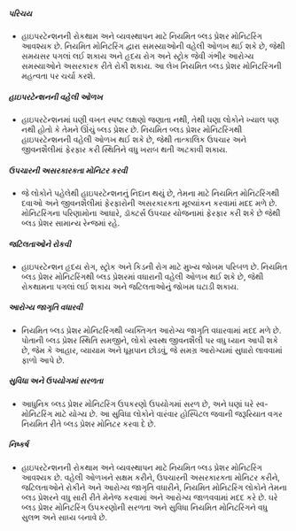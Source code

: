##### પરિચય
* હાઇપરટેન્શનની રોકથામ અને વ્યવસ્થાપન માટે નિયમિત બ્લડ પ્રેશર મોનિટરિંગ આવશ્યક છે. નિયમિત મોનિટરિંગ દ્વારા સમસ્યાઓની વહેલી ઓળખ થઈ શકે છે, જેથી સમયસર પગલાં લઈ શકાય અને હૃદય રોગ અને સ્ટ્રોક જેવી ગંભીર આરોગ્ય સમસ્યાઓને અસરકારક રીતે રોકી શકાય. આ લેખ નિયમિત બ્લડ પ્રેશર મોનિટરિંગની મહત્વતા પર ચર્ચા કરશે.

##### હાઇપરટેન્શનની વહેલી ઓળખ
* હાઇપરટેન્શનમાં ઘણી વખત સ્પષ્ટ લક્ષણો જણાતા નથી, તેથી ઘણા લોકોને ખ્યાલ પણ નથી હોતો કે તેમને ઊંચું બ્લડ પ્રેશર છે. નિયમિત બ્લડ પ્રેશર મોનિટરિંગથી હાઇપરટેન્શનની વહેલી ઓળખ થઈ શકે છે, જેથી તાત્કાલિક ઉપચાર અને જીવનશૈલીમાં ફેરફાર કરી સ્થિતિને વધુ ખરાબ થતી અટકાવી શકાય.

##### ઉપચારની અસરકારકતા મોનિટર કરવી
* જે લોકોને પહેલેથી હાઇપરટેન્શનનું નિદાન થયું છે, તેમના માટે નિયમિત મોનિટરિંગથી દવાઓ અને જીવનશૈલીમાં ફેરફારોની અસરકારકતા મૂલ્યાંકન કરવામાં મદદ મળે છે. મોનિટરિંગના પરિણામોના આધારે, ડૉક્ટર્સ ઉપચાર યોજનામાં ફેરફાર કરી શકે છે જેથી બ્લડ પ્રેશર સામાન્ય રેન્જમાં રહે.

##### જટિલતાઓને રોકવી
* હાઇપરટેન્શન હૃદય રોગ, સ્ટ્રોક અને કિડની રોગ માટે મુખ્ય જોખમ પરિબળ છે. નિયમિત બ્લડ પ્રેશર મોનિટરિંગથી બ્લડ પ્રેશરમાં વધારાની વહેલી ઓળખ થઈ શકે છે, જેથી રોકથામના પગલાં લઈ શકાય અને જટિલતાઓનું જોખમ ઘટાડી શકાય.

##### આરોગ્ય જાગૃતિ વધારવી
* નિયમિત બ્લડ પ્રેશર મોનિટરિંગથી વ્યક્તિગત આરોગ્ય જાગૃતિ વધારવામાં મદદ મળે છે. પોતાની બ્લડ પ્રેશર સ્થિતિ સમજીને, લોકો સ્વસ્થ જીવનશૈલી પર વધુ ધ્યાન આપી શકે છે, જેમ કે આહાર, વ્યાયામ અને ધૂમ્રપાન છોડવું, જે સમગ્ર આરોગ્યમાં સુધારો લાવવામાં ફાળો આપે છે.

##### સુવિધા અને ઉપયોગમાં સરળતા
* આધુનિક બ્લડ પ્રેશર મોનિટરિંગ ઉપકરણો ઉપયોગમાં સરળ છે, અને ઘણાં ઘરે સ્વ-મોનિટરિંગ માટે યોગ્ય છે. આ સુવિધા લોકોને વારંવાર હોસ્પિટલ જવાની જરૂરિયાત વગર નિયમિત રીતે બ્લડ પ્રેશર મોનિટર કરવા દે છે.

##### નિષ્કર્ષ
* હાઇપરટેન્શનની રોકથામ અને વ્યવસ્થાપન માટે નિયમિત બ્લડ પ્રેશર મોનિટરિંગ આવશ્યક છે. વહેલી ઓળખને સક્ષમ કરીને, ઉપચારની અસરકારકતા મોનિટર કરીને, જટિલતાઓને રોકીને અને આરોગ્ય જાગૃતિ વધારીને, નિયમિત મોનિટરિંગ લોકોને તેમના બ્લડ પ્રેશરને વધુ સારી રીતે મેનેજ કરવામાં અને આરોગ્ય જાળવવામાં મદદ કરે છે. ઘરે બ્લડ પ્રેશર મોનિટરિંગ ઉપકરણોની સરળતા અને સુવિધા નિયમિત મોનિટરિંગને વધુ સુલભ અને સાધ્ય બનાવે છે.